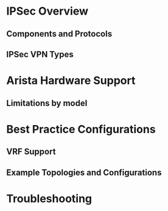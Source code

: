 # IPSec Overview

## Components and Protocols

## IPSec VPN Types
# Arista Hardware Support

## Limitations by model
# Best Practice Configurations

## VRF Support

## Example Topologies and Configurations

# Troubleshooting
